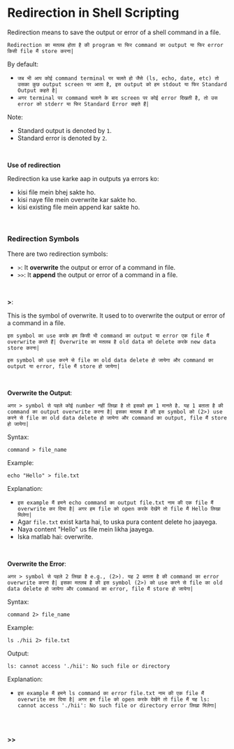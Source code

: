 # Redirection in Shell Scripting

Redirection means to save the output or error of a shell command in a file.

```Redirection का मतलब होता है की program या फिर command का output या फिर error किसी file मैं store करना|```

By default:
- ```जब भी आप कोई command terminal पर चलते हो जैसे (ls, echo, date, etc) तो उसका कुछ output screen पर आता है, इस output को हम stdout या फिर Standard Output कहते है|```
- ```अगर terminal पर command चलाने के बाद screen पर कोई error दिखती है, तो उस error को stderr या फिर Standard Error कहते हैं|```

Note:
- Standard output is denoted by ```1```.
- Standard error is denoted by ```2```.

<br>

**Use of redirection**

Redirection ka use karke aap in outputs ya errors ko:
- kisi file mein bhej sakte ho.
- kisi naye file mein overwrite kar sakte ho.
- kisi existing file mein append kar sakte ho.

<br>

### Redirection Symbols

There are two redirection symbols:

- ```>```: It **overwrite** the output or error of a command in file.
- ```>>```: It **append** the output or error of a command in a file.

<br>

**>**:

This is the symbol of overwrite. It used to to overwrite the output or error of a command in a file.

```इस symbol का use करके हम किसी भी command का output या error एक file मैं overwrite करते हैं| Overwrite का मतलब है old data को delete करके new data store करना|```

```इस symbol को use करने से file का old data delete हो जायेगा और command का output या error, file मैं store हो जायेगा|```

<br>

**Overwrite the Output**:

```अगर > symbol से पहले कोई number नहीं लिखा है तो इसको हम 1 मानते है. यह 1 बताता है की command का output overwrite करना है| इसका मतलब है की इस symbol को (2>) use करने से file का old data delete हो जायेगा और command का output, file मैं store हो जायेगा|```

Syntax:
```
command > file_name
```

Example:
```
echo "Hello" > file.txt
```
Explanation:
- ```इस example मैं हमने echo command का output file.txt नाम की एक file मैं overwrite कर दिया है| अगर हम file को open करके देखेंगे तो file मैं Hello लिखा मिलेगा|```
- Agar ```file.txt``` exist karta hai, to uska pura content delete ho jaayega.
- Naya content "Hello" us file mein likha jaayega.
- Iska matlab hai: overwrite.

<br>

**Overwrite the Error**:

```अगर > symbol से पहले 2 लिखा है e.g., (2>). यह 2 बताता है की command का error overwrite करना है| इसका मतलब है की इस symbol (2>) को use करने से file का old data delete हो जायेगा और command का error, file मैं store हो जायेगा|```

Syntax:
```
command 2> file_name
```

Example:
```
ls ./hii 2> file.txt
```
Output:
```
ls: cannot access './hii': No such file or directory
```
Explanation:
- ```इस example मैं हमने ls command का error file.txt नाम की एक file मैं overwrite कर दिया है| अगर हम file को open करके देखेंगे तो file मैं यह ls: cannot access './hii': No such file or directory error लिखा मिलेगा|```

<br>
<br>

**>>**
